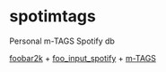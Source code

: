 # spotimtags
Personal m-TAGS Spotify db

[foobar2k](http://www.foobar2000.org/) + [foo_input_spotify](https://github.com/ksiazkowicz/foo_input_spotify) + [m-TAGS](http://www.m-tags.org)

